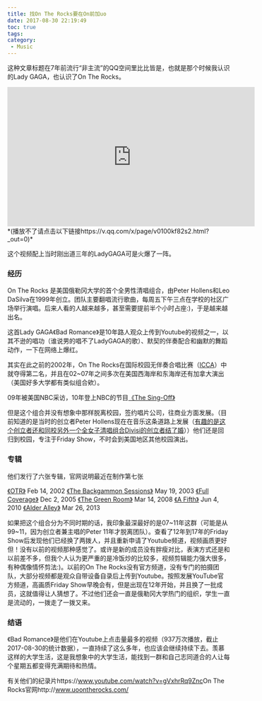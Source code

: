 ```yaml
---
title: 找On The Rocks要在On前加uo
date: 2017-08-30 22:19:49
toc: true
tags: 
category: 
 - Music
---
```




这种文章标题在7年前流行“非主流”的QQ空间里比比皆是，也就是那个时候我认识的Lady GAGA，也认识了On The Rocks。


<iframe width="560" height="315" src="https://www.youtube.com/embed/M8PAuvxCZuM" frameborder="0" allowfullscreen></iframe>
*(播放不了请点击以下链接https://v.qq.com/x/page/v0100kf82s2.html?_out=0)*  

这个视频配上当时刚出道三年的LadyGAGA可是火爆了一阵。
<!--more-->

### 经历
On The Rocks 是美国俄勒冈大学的首个全男性清唱组合，由Peter Hollens和Leo DaSilva在1999年创立。团队主要翻唱流行歌曲，每周五下午三点在学校的社区广场举行演唱。后来人看的人越来越多，甚至需要提前半个小时占座:)，于是越来越出名。

这首Lady GAGA《Bad Romance》是10年路人观众上传到Youtube的视频之一，以其不逊的唱功（谁说男的唱不了LadyGAGA的歌）、默契的伴奏配合和幽默的舞蹈动作，一下在网络上爆红。

其实在此之前的2002年，On The Rocks在国际校园无伴奏合唱比赛（[ICCA](https://en.wikipedia.org/wiki/International_Championship_of_Collegiate_A_Cappella)）中就夺得第二名，并且在02~07年之间多次在美国西海岸和东海岸还有加拿大演出（美国好多大学都有类似组合欸）。

09年被美国NBC采访，10年登上NBC的节目[《The Sing-Off》][1]

但是这个组合并没有想象中那样脱离校园，签约唱片公司，往商业方面发展。（目前知道的是当时的创立者Peter Hollens现在在音乐这条道路上发展（[有趣的是这个创立者还和同校另外一个全女子清唱组合Divisi的创立者结了婚][2]））他们还是回归到校园，专注于Friday Show，不时会到美国地区其他校园演出。


### 专辑
他们发行了六张专辑，官网说明最近在制作第七张

[《OTR》](https://itunes.apple.com/us/album/otr/id406419243) Feb 14, 2002
[《The Backgammon Sessions》](https://itunes.apple.com/us/album/the-backgammon-sessions/id406259926) May 19, 2003 
[《Full Coverage》](https://itunes.apple.com/us/album/full-coverage/id379134669) Dec 2, 2005 
[《The Green Room》](https://itunes.apple.com/us/album/the-green-room/id394173974) Mar 14, 2008 
[《A Fifth》](https://itunes.apple.com/us/album/a-fifth/id377178140)  Jun 4, 2010 
[《Alder Alley》](https://itunes.apple.com/us/album/alder-alley/id626884978)  Mar 26, 2013 

如果把这个组合分为不同时期的话，我印象最深最好的是07~11年这群（可能是从99~11，因为创立者兼主唱的Peter 11年才脱离团队）。查看了12年到17年的Friday Show后发现他们已经换了两拨人，并且重新申请了Youtube频道，视频画质更好但！没有以前的视频那种感觉了。或许是新的成员没有胖瘦对比，表演方式还是和以前差不多，但我个人认为更严重的是冷饭炒的比较多，视频剪辑能力强大很多，有种偶像情怀剪法:)。以前的On The Rocks没有官方频道，没有专门的拍摄团队，大部分视频都是观众自带设备自录后上传到Youtube。按照发展YouTube官方频道，高画质Friday Show早晚会有，但是出现在12年开始，并且换了一批成员，这就值得让人猜想了。不过他们还会一直是俄勒冈大学热门的组织，学生一直是流动的，一拨走了一拨又来。

### 结语
《Bad Romance》是他们在Youtube上点击量最多的视频（937万次播放，截止2017-08-30的统计数据），一直持续了这么多年，也应该会继续持续下去。羡慕这样的大学生活，这是我想象中的大学生活，能找到一群和自己志同道合的人让每个星期五都变得充满期待和热情。  
  
  
有关他们的纪录片https://www.youtube.com/watch?v=gVxhrRq9Znc
​
On The Rocks官网http://www.uoontherocks.com/


[1]: https://en.wikipedia.org/wiki/The_Sing-Off
[2]: https://en.wikipedia.org/wiki/Peter_Hollens
